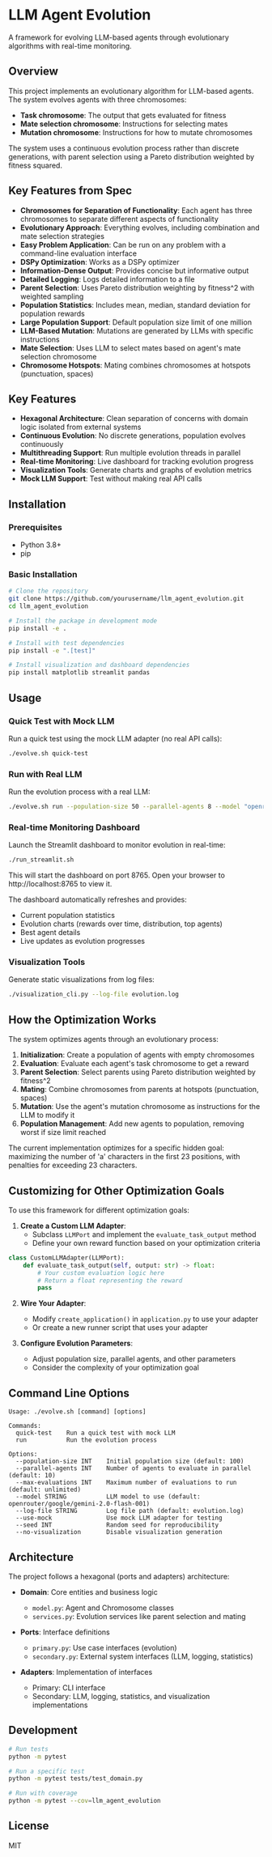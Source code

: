 # LLM Agent Evolution

A framework for evolving LLM-based agents through evolutionary algorithms with real-time monitoring.

## Overview

This project implements an evolutionary algorithm for LLM-based agents. The system evolves agents with three chromosomes:
- **Task chromosome**: The output that gets evaluated for fitness
- **Mate selection chromosome**: Instructions for selecting mates
- **Mutation chromosome**: Instructions for how to mutate chromosomes

The system uses a continuous evolution process rather than discrete generations, with parent selection using a Pareto distribution weighted by fitness squared.

## Key Features from Spec

- **Chromosomes for Separation of Functionality**: Each agent has three chromosomes to separate different aspects of functionality
- **Evolutionary Approach**: Everything evolves, including combination and mate selection strategies
- **Easy Problem Application**: Can be run on any problem with a command-line evaluation interface
- **DSPy Optimization**: Works as a DSPy optimizer
- **Information-Dense Output**: Provides concise but informative output
- **Detailed Logging**: Logs detailed information to a file
- **Parent Selection**: Uses Pareto distribution weighting by fitness^2 with weighted sampling
- **Population Statistics**: Includes mean, median, standard deviation for population rewards
- **Large Population Support**: Default population size limit of one million
- **LLM-Based Mutation**: Mutations are generated by LLMs with specific instructions
- **Mate Selection**: Uses LLM to select mates based on agent's mate selection chromosome
- **Chromosome Hotspots**: Mating combines chromosomes at hotspots (punctuation, spaces)

## Key Features

- **Hexagonal Architecture**: Clean separation of concerns with domain logic isolated from external systems
- **Continuous Evolution**: No discrete generations, population evolves continuously
- **Multithreading Support**: Run multiple evolution threads in parallel
- **Real-time Monitoring**: Live dashboard for tracking evolution progress
- **Visualization Tools**: Generate charts and graphs of evolution metrics
- **Mock LLM Support**: Test without making real API calls

## Installation

### Prerequisites

- Python 3.8+
- pip

### Basic Installation

```bash
# Clone the repository
git clone https://github.com/yourusername/llm_agent_evolution.git
cd llm_agent_evolution

# Install the package in development mode
pip install -e .

# Install with test dependencies
pip install -e ".[test]"

# Install visualization and dashboard dependencies
pip install matplotlib streamlit pandas
```

## Usage

### Quick Test with Mock LLM

Run a quick test using the mock LLM adapter (no real API calls):

```bash
./evolve.sh quick-test
```

### Run with Real LLM

Run the evolution process with a real LLM:

```bash
./evolve.sh run --population-size 50 --parallel-agents 8 --model "openrouter/google/gemini-2.0-flash-001"
```

### Real-time Monitoring Dashboard

Launch the Streamlit dashboard to monitor evolution in real-time:

```bash
./run_streamlit.sh
```

This will start the dashboard on port 8765. Open your browser to http://localhost:8765 to view it.

The dashboard automatically refreshes and provides:
- Current population statistics
- Evolution charts (rewards over time, distribution, top agents)
- Best agent details
- Live updates as evolution progresses

### Visualization Tools

Generate static visualizations from log files:

```bash
./visualization_cli.py --log-file evolution.log
```

## How the Optimization Works

The system optimizes agents through an evolutionary process:

1. **Initialization**: Create a population of agents with empty chromosomes
2. **Evaluation**: Evaluate each agent's task chromosome to get a reward
3. **Parent Selection**: Select parents using Pareto distribution weighted by fitness^2
4. **Mating**: Combine chromosomes from parents at hotspots (punctuation, spaces)
5. **Mutation**: Use the agent's mutation chromosome as instructions for the LLM to modify it
6. **Population Management**: Add new agents to population, removing worst if size limit reached

The current implementation optimizes for a specific hidden goal: maximizing the number of 'a' characters in the first 23 positions, with penalties for exceeding 23 characters.

## Customizing for Other Optimization Goals

To use this framework for different optimization goals:

1. **Create a Custom LLM Adapter**:
   - Subclass `LLMPort` and implement the `evaluate_task_output` method
   - Define your own reward function based on your optimization criteria

```python
class CustomLLMAdapter(LLMPort):
    def evaluate_task_output(self, output: str) -> float:
        # Your custom evaluation logic here
        # Return a float representing the reward
        pass
```

2. **Wire Your Adapter**:
   - Modify `create_application()` in `application.py` to use your adapter
   - Or create a new runner script that uses your adapter

3. **Configure Evolution Parameters**:
   - Adjust population size, parallel agents, and other parameters
   - Consider the complexity of your optimization goal

## Command Line Options

```
Usage: ./evolve.sh [command] [options]

Commands:
  quick-test    Run a quick test with mock LLM
  run           Run the evolution process

Options:
  --population-size INT    Initial population size (default: 100)
  --parallel-agents INT    Number of agents to evaluate in parallel (default: 10)
  --max-evaluations INT    Maximum number of evaluations to run (default: unlimited)
  --model STRING           LLM model to use (default: openrouter/google/gemini-2.0-flash-001)
  --log-file STRING        Log file path (default: evolution.log)
  --use-mock               Use mock LLM adapter for testing
  --seed INT               Random seed for reproducibility
  --no-visualization       Disable visualization generation
```

## Architecture

The project follows a hexagonal (ports and adapters) architecture:

- **Domain**: Core entities and business logic
  - `model.py`: Agent and Chromosome classes
  - `services.py`: Evolution services like parent selection and mating

- **Ports**: Interface definitions
  - `primary.py`: Use case interfaces (evolution)
  - `secondary.py`: External system interfaces (LLM, logging, statistics)

- **Adapters**: Implementation of interfaces
  - Primary: CLI interface
  - Secondary: LLM, logging, statistics, and visualization implementations

## Development

```bash
# Run tests
python -m pytest

# Run a specific test
python -m pytest tests/test_domain.py

# Run with coverage
python -m pytest --cov=llm_agent_evolution
```

## License

MIT
